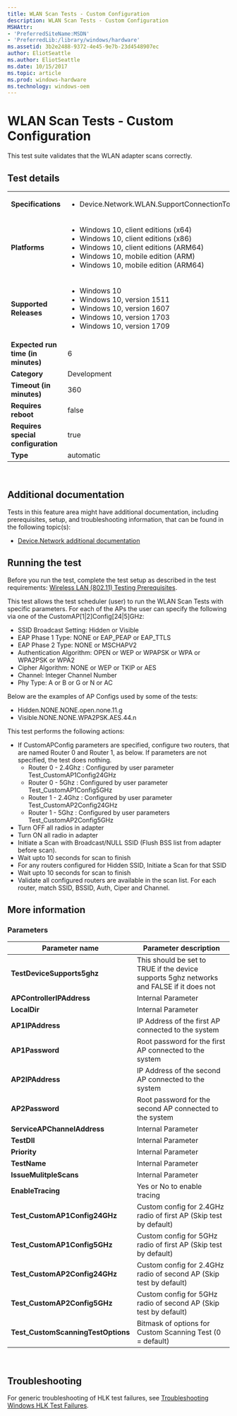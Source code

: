```yaml
---
title: WLAN Scan Tests - Custom Configuration
description: WLAN Scan Tests - Custom Configuration
MSHAttr:
- 'PreferredSiteName:MSDN'
- 'PreferredLib:/library/windows/hardware'
ms.assetid: 3b2e2488-9372-4e45-9e7b-23d4548907ec
author: EliotSeattle
ms.author: EliotSeattle
ms.date: 10/15/2017
ms.topic: article
ms.prod: windows-hardware
ms.technology: windows-oem
---
```


# <span id="p_hlk_test.335b3de2-771f-44a3-90f5-6cc5e7c0d123"></span>WLAN Scan Tests - Custom Configuration


This test suite validates that the WLAN adapter scans correctly.

## Test details
|||
|---|---|
| **Specifications**  | <ul><li>Device.Network.WLAN.SupportConnectionToWiFiAP.ConnectionToWiFiAP</li></ul> |  
| **Platforms**   | <ul><li>Windows 10, client editions (x64)</li><li>Windows 10, client editions (x86)</li><li>Windows 10, client editions (ARM64)</li><li>Windows 10, mobile edition (ARM)</li><li>Windows 10, mobile edition (ARM64)</li></ul> |
| **Supported Releases** | <ul><li>Windows 10</li><li>Windows 10, version 1511</li><li>Windows 10, version 1607</li><li>Windows 10, version 1703</li><li>Windows 10, version 1709</li></ul> |
|**Expected run time (in minutes)**| 6 |
|**Category**| Development |
|**Timeout (in minutes)**| 360 |
|**Requires reboot**| false |
|**Requires special configuration**| true |
|**Type**| automatic |

 

## <span id="Additional_documentation"></span><span id="additional_documentation"></span><span id="ADDITIONAL_DOCUMENTATION"></span>Additional documentation


Tests in this feature area might have additional documentation, including prerequisites, setup, and troubleshooting information, that can be found in the following topic(s):

-   [Device.Network additional documentation](device-network-additional-documentation.md)

## <span id="Running_the_test"></span><span id="running_the_test"></span><span id="RUNNING_THE_TEST"></span>Running the test


Before you run the test, complete the test setup as described in the test requirements: [Wireless LAN (802.11) Testing Prerequisites](wireless-lan--80211--testing-prerequisites.md).

This test allows the test scheduler (user) to run the WLAN Scan Tests with specific parameters. For each of the APs the user can specify the following via one of the CustomAP\[1|2\]Config\[24|5\]GHz:

-   SSID Broadcast Setting: Hidden or Visible
-   EAP Phase 1 Type: NONE or EAP\_PEAP or EAP\_TTLS
-   EAP Phase 2 Type: NONE or MSCHAPV2
-   Authentication Algorithm: OPEN or WEP or WPAPSK or WPA or WPA2PSK or WPA2
-   Cipher Algorithm: NONE or WEP or TKIP or AES
-   Channel: Integer Channel Number
-   Phy Type: A or B or G or N or AC

Below are the examples of AP Configs used by some of the tests:

-   Hidden.NONE.NONE.open.none.11.g
-   Visible.NONE.NONE.WPA2PSK.AES.44.n

This test performs the following actions:

-   If CustomAPConfig parameters are specified, configure two routers, that are named Router 0 and Router 1, as below. If parameters are not specified, the test does nothing.
    -   Router 0 - 2.4Ghz : Configured by user parameter Test\_CustomAP1Config24GHz
    -   Router 0 - 5Ghz : Configured by user parameter Test\_CustomAP1Config5GHz
    -   Router 1 - 2.4Ghz : Configured by user parameter Test\_CustomAP2Config24GHz
    -   Router 1 - 5Ghz : Configured by user parameters Test\_CustomAP2Config5GHz
-   Turn OFF all radios in adapter
-   Turn ON all radio in adapter
-   Initiate a Scan with Broadcast/NULL SSID (Flush BSS list from adapter before scan).
-   Wait upto 10 seconds for scan to finish
-   For any routers configured for Hidden SSID, Initiate a Scan for that SSID
-   Wait upto 10 seconds for scan to finish
-   Validate all configured routers are available in the scan list. For each router, match SSID, BSSID, Auth, Ciper and Channel.

## <span id="More_information"></span><span id="more_information"></span><span id="MORE_INFORMATION"></span>More information


### <span id="Parameters"></span><span id="parameters"></span><span id="PARAMETERS"></span>Parameters

| Parameter name                      | Parameter description                                                                    |
|-------------------------------------|------------------------------------------------------------------------------------------|
| **TestDeviceSupports5ghz**          | This should be set to TRUE if the device supports 5ghz networks and FALSE if it does not |
| **APControllerIPAddress**           | Internal Parameter                                                                       |
| **LocalDir**                        | Internal Parameter                                                                       |
| **AP1IPAddress**                    | IP Address of the first AP connected to the system                                       |
| **AP1Password**                     | Root password for the first AP connected to the system                                   |
| **AP2IPAddress**                    | IP Address of the second AP connected to the system                                      |
| **AP2Password**                     | Root password for the second AP connected to the system                                  |
| **ServiceAPChannelAddress**         | Internal Parameter                                                                       |
| **TestDll**                         | Internal Parameter                                                                       |
| **Priority**                        | Internal Parameter                                                                       |
| **TestName**                        | Internal Parameter                                                                       |
| **IssueMulitpleScans**              | Internal Parameter                                                                       |
| **EnableTracing**                   | Yes or No to enable tracing                                                              |
| **Test\_CustomAP1Config24GHz**      | Custom config for 2.4GHz radio of first AP (Skip test by default)                        |
| **Test\_CustomAP1Config5GHz**       | Custom config for 5GHz radio of first AP (Skip test by default)                          |
| **Test\_CustomAP2Config24GHz**      | Custom config for 2.4GHz radio of second AP (Skip test by default)                       |
| **Test\_CustomAP2Config5GHz**       | Custom config for 5GHz radio of second AP (Skip test by default)                         |
| **Test\_CustomScanningTestOptions** | Bitmask of options for Custom Scanning Test (0 = default)                                |

 

## <span id="Troubleshooting"></span><span id="troubleshooting"></span><span id="TROUBLESHOOTING"></span>Troubleshooting


For generic troubleshooting of HLK test failures, see [Troubleshooting Windows HLK Test Failures](..\user\troubleshooting-windows-hlk-test-failures.md).

 

 






